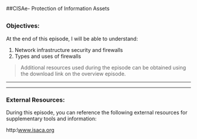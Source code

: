 ##CISAe- Protection of Information Assets
##
### Objectives:

At the end of this episode, I will be able to understand:

1. Network infrastructure security and firewalls
2. Types and uses of firewalls




	

>Additional resources used during the episode can be obtained using the download link on the overview episode.

-----------------------------------------------------------






-----------------------------------------------------------
### External Resources:

During this episode, you can reference the following external resources for supplementary tools and information:

http:\www.isaca.org
